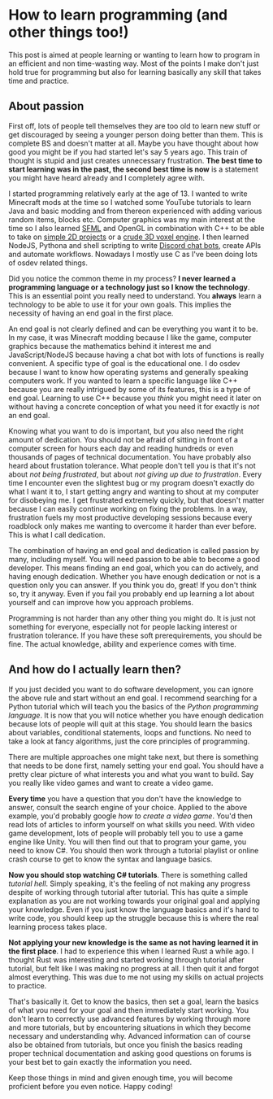 # How to learn programming (and other things too!)

This post is aimed at people learning or wanting to learn how to program in an
efficient and non time-wasting way. Most of the points I make don't just hold true
for programming but also for learning basically any skill that takes time and practice.

## About passion

First off, lots of people tell themselves they are too old to learn new stuff or
get discouraged by seeing a younger person doing better than them. This is
complete BS and doesn't matter at all. Maybe you have thought about how good you
might be if you had started let's say 5 years ago. This train of thought is stupid
and just creates unnecessary frustration. **The best time to start learning was
in the past, the second best time is now** is a statement you might have heard already
and I completely agree with.

I started programming relatively early at the age of 13. I wanted to write
Minecraft mods at the time so I watched some YouTube tutorials to learn Java and
basic modding and from thereon experienced with adding various random items,
blocks etc. Computer graphics was my main interest at the time so I also learned
[SFML](https://www.sfml-dev.org/) and OpenGL in combination with C++ to be able
to take on [simple 2D projects](https://github.com/Baseng0815/GameRemakes) or a
[crude 3D voxel engine](https://github.com/Baseng0815/VoxelGame). I then learned
NodeJS, Pythona and shell scripting to write [Discord chat bots](https://github.com/Baseng0815/HelmtraegerBot),
create APIs and automate workflows. Nowadays I mostly use C as I've been doing
lots of osdev related things.

Did you notice the common theme in my process? **I never learned a programming
language or a technology just so I know the technology**. This is an essential point
you really need to understand. You **always** learn a technology to be able to
use it for your own goals. This implies the necessity of having an end goal in the
first place.

An end goal is not clearly defined and can be everything you want it to be. In my
case, it was Minecraft modding because I like the game, computer graphics because
the mathematics behind it interest me and JavaScript/NodeJS because having a chat
bot with lots of functions is really convenient. A specific type of goal is the
educational one. I do osdev because I want to know how operating systems and generally
speaking computers work. If you wanted to learn a specific language like C++ because
you are really intrigued by some of its features, this is a type of end goal.
Learning to use C++ because you *think* you might need it later on without having
a concrete conception of what you need it for exactly is *not* an end goal.

Knowing what you want to do is important, but you also need the right amount of
dedication. You should not be afraid of sitting in front of a computer screen
for hours each day and reading hundreds or even thousands of pages of technical
documentation. You have probably also heard about frustation tolerance. What people
don't tell you is that it's not about *not being frustrated*, but about *not giving
up due to frustration*. Every time I encounter even the slightest bug or my program
doesn't exactly do what I want it to, I start getting angry and wanting to shout
at my computer for disobeying me. I get frustrated extremely quickly, but that doesn't
matter because I can easily continue working on fixing the problems. In a way,
frustration fuels my most productive developing sessions because every roadblock
only makes me wanting to overcome it harder than ever before. This is what I call
dedication.

The combination of having an end goal and dedication is called passion by many,
including myself. You will need passion to be able to become a good developer.
This means finding an end goal, which you can do actively, and having enough
dedication. Whether you have enough dedication or not is a question only you
can answer. If you think you do, great! If you don't think so, try it anyway.
Even if you fail you probably end up learning a lot about yourself and can improve
how you approach problems.

Programming is not harder than any other thing you might do. It is just not something
for everyone, especially not for people lacking interest or frustration tolerance.
If you have these soft prerequirements, you should be fine. The actual knowledge,
ability and experience comes with time.

## And how do I actually learn then?

If you just decided you want to do software development, you can ignore the above
rule and start without an end goal. I recommend searching for a Python tutorial
which will teach you the basics of the *Python programming language*. It is now
that you will notice whether you have enough dedication because lots of people will
quit at this stage. You should learn the basics about variables, conditional statements,
loops and functions. No need to take a look at fancy algorithms, just the core
principles of programming.

There are multiple approaches one might take next, but there is something that needs
to be done first, namely setting your end goal. You should have a pretty clear picture
of what interests you and what you want to build. Say you really like video games
and want to create a video game.

**Every time** you have a question that you don't have the knowledge to answer,
consult the search engine of your choice. Applied to the above example, you'd
probably google *how to create a video game*. You'd then read lots of articles to
inform yourself on what skills you need. With video game development, lots of
people will probably tell you to use a game engine like Unity. You will then find
out that to program your game, you need to know C#. You should then work through a
tutorial playlist or online crash course to get to know the syntax and language
basics.

**Now you should stop watching C# tutorials**. There is something called *tutorial hell*.
Simply speaking, it's the feeling of not making any progress despite of working
through tutorial after tutorial. This has quite a simple explanation as you are
not working towards your original goal and applying your knowledge. Even if you just
know the language basics and it's hard to write code, you should keep up the struggle
because this is where the real learning process takes place.

**Not applying your new knowledge is the same as not having learned it in the first place**.
I had to experience this when I learned Rust a while ago. I thought Rust was interesting
and started working through tutorial after tutorial, but felt like I was making no
progress at all. I then quit it and forgot almost everything. This was due to me
not using my skills on actual projects to practice.

That's basically it. Get to know the basics, then set a goal, learn the basics of
what you need for your goal and then immediately start working. You don't learn to
correctly use advanced features by working through more and more tutorials, but by
encountering situations in which they become necessary and understanding why.
Advanced information can of course also be obtained from tutorials, but once you
finish the basics reading proper technical documentation and asking good questions
on forums is your best bet to gain exactly the information you need.

Keep those things in mind and given enough time, you will become proficient before
you even notice. Happy coding!
